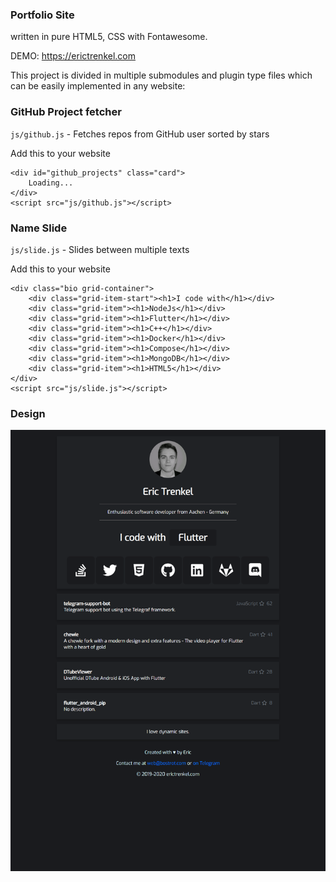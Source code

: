 ### Portfolio Site

written in pure HTML5, CSS with Fontawesome.

DEMO: https://erictrenkel.com

This project is divided in multiple submodules and plugin type files which can be easily implemented in any website:

### GitHub Project fetcher

`js/github.js` - Fetches repos from GitHub user sorted by stars

Add this to your website

    <div id="github_projects" class="card">
        Loading...
    </div>
    <script src="js/github.js"></script>

### Name Slide

`js/slide.js` - Slides between multiple texts

Add this to your website

    <div class="bio grid-container">
        <div class="grid-item-start"><h1>I code with</h1></div>
        <div class="grid-item"><h1>NodeJs</h1></div>
        <div class="grid-item"><h1>Flutter</h1></div>
        <div class="grid-item"><h1>C++</h1></div>
        <div class="grid-item"><h1>Docker</h1></div>
        <div class="grid-item"><h1>Compose</h1></div>
        <div class="grid-item"><h1>MongoDB</h1></div>
        <div class="grid-item"><h1>HTML5</h1></div>
    </div>
    <script src="js/slide.js"></script>

### Design

<img src="https://raw.githubusercontent.com/bostrot/portfolio/master/img/erictrenkel.com.png" />
